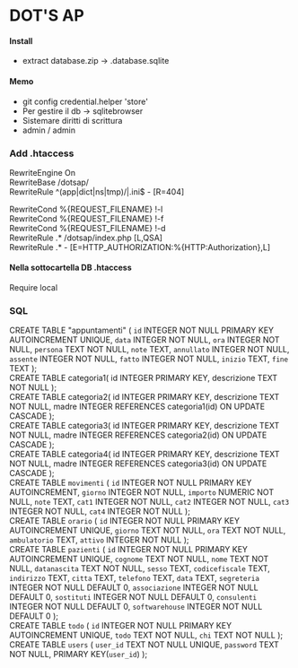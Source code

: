 # DOT'S AP

#### Install
- extract database.zip -> .database.sqlite
  
#### Memo
- git config credential.helper 'store'
- Per gestire il db -> sqlitebrowser
- Sistemare diritti di scrittura
- admin / admin

### Add .htaccess
RewriteEngine On  
RewriteBase /dotsap/  
RewriteRule ^(app|dict|ns|tmp)\/|\.ini$ - [R=404]  
  
RewriteCond %{REQUEST_FILENAME} !-l  
RewriteCond %{REQUEST_FILENAME} !-f  
RewriteCond %{REQUEST_FILENAME} !-d  
RewriteRule .* /dotsap/index.php [L,QSA]  
RewriteRule .* - [E=HTTP_AUTHORIZATION:%{HTTP:Authorization},L]  
  
#### Nella sottocartella DB .htaccess
  
Require local  
  
### SQL
CREATE TABLE "appuntamenti" ( `id` INTEGER NOT NULL PRIMARY KEY AUTOINCREMENT UNIQUE, `data` INTEGER NOT NULL, `ora` INTEGER NOT NULL, `persona` TEXT NOT NULL, `note` TEXT, `annullato` INTEGER NOT NULL, `assente` INTEGER NOT NULL, `fatto` INTEGER NOT NULL, `inizio` TEXT, `fine` TEXT );  
CREATE TABLE categoria1( id INTEGER PRIMARY KEY, descrizione TEXT NOT NULL );  
CREATE TABLE categoria2( id INTEGER PRIMARY KEY, descrizione TEXT NOT NULL, madre INTEGER REFERENCES categoria1(id) ON UPDATE CASCADE );  
CREATE TABLE categoria3( id INTEGER PRIMARY KEY, descrizione TEXT NOT NULL, madre INTEGER REFERENCES categoria2(id) ON UPDATE CASCADE );  
CREATE TABLE categoria4( id INTEGER PRIMARY KEY, descrizione TEXT NOT NULL, madre INTEGER REFERENCES categoria3(id) ON UPDATE CASCADE );  
CREATE TABLE `movimenti` ( `id` INTEGER NOT NULL PRIMARY KEY AUTOINCREMENT, `giorno` INTEGER NOT NULL, `importo` NUMERIC NOT NULL, `note` TEXT, `cat1` INTEGER NOT NULL, `cat2` INTEGER NOT NULL, `cat3` INTEGER NOT NULL, `cat4` INTEGER NOT NULL );  
CREATE TABLE `orario` ( `id` INTEGER NOT NULL PRIMARY KEY AUTOINCREMENT UNIQUE, `giorno` TEXT NOT NULL, `ora` TEXT NOT NULL, `ambulatorio` TEXT, `attivo` INTEGER NOT NULL );  
CREATE TABLE `pazienti` ( `id` INTEGER NOT NULL PRIMARY KEY AUTOINCREMENT UNIQUE, `cognome` TEXT NOT NULL, `nome` TEXT NOT NULL, `datanascita` TEXT NOT NULL, `sesso` TEXT, `codicefiscale` TEXT, `indirizzo` TEXT, `citta` TEXT, `telefono` TEXT, `data` TEXT, `segreteria` INTEGER NOT NULL DEFAULT 0, `associazione` INTEGER NOT NULL DEFAULT 0, `sostituti` INTEGER NOT NULL DEFAULT 0, `consulenti` INTEGER NOT NULL DEFAULT 0, `softwarehouse` INTEGER NOT NULL DEFAULT 0 );  
CREATE TABLE `todo` ( `id` INTEGER NOT NULL PRIMARY KEY AUTOINCREMENT UNIQUE, `todo` TEXT NOT NULL, `chi` TEXT NOT NULL );  
CREATE TABLE `users` ( `user_id` TEXT NOT NULL UNIQUE, `password` TEXT NOT NULL, PRIMARY KEY(`user_id`) );  
